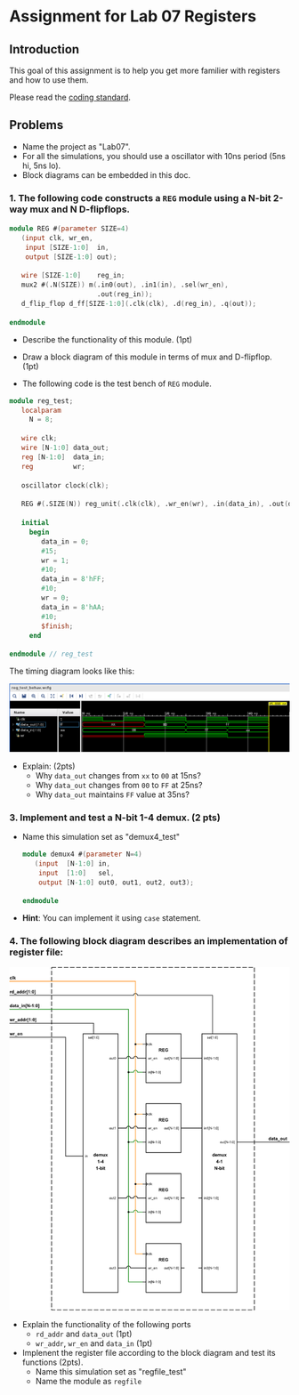 # Assignment for Lab 07 Registers

## Introduction

This goal of this assignment is to help you get more familier with registers and how to use them.

Please read the [coding standard](coding_standard.md).

## Problems
- Name the project as "Lab07".
- For all the simulations, you should use a oscillator with 10ns period (5ns hi, 5ns lo).
- Block diagrams can be embedded in this doc.

### 1. The following code constructs a ```REG``` module using a N-bit 2-way mux and N D-flipflops.
```verilog
module REG #(parameter SIZE=4)
   (input clk, wr_en,
    input [SIZE-1:0]  in,
    output [SIZE-1:0] out);

   wire [SIZE-1:0]    reg_in;
   mux2 #(.N(SIZE)) m(.in0(out), .in1(in), .sel(wr_en),
                      .out(reg_in));
   d_flip_flop d_ff[SIZE-1:0](.clk(clk), .d(reg_in), .q(out));

endmodule

```
- Describe the functionality of this module. (1pt)

- Draw a block diagram of this module in terms of mux and D-flipflop. (1pt)

- The following code is the test bench of ```REG``` module.
```verilog
module reg_test;
   localparam
     N = 8;

   wire clk;
   wire [N-1:0] data_out;
   reg [N-1:0]  data_in;
   reg          wr;

   oscillator clock(clk);

   REG #(.SIZE(N)) reg_unit(.clk(clk), .wr_en(wr), .in(data_in), .out(data_out));

   initial
     begin
        data_in = 0;
        #15;
        wr = 1;
        #10;
        data_in = 8'hFF;
        #10;
        wr = 0;
        data_in = 8'hAA;
        #10;
        $finish;
     end

endmodule // reg_test
```
  The timing diagram looks like this:
  
  ![](pics/reg_test_behav.png)

- Explain: (2pts)
  - Why ```data_out``` changes from ```xx``` to ```00``` at 15ns?
  - Why ```data_out``` changes from ```00``` to ```FF``` at 25ns?
  - Why ```data_out``` maintains ```FF``` value at 35ns?

### 3. Implement and test a N-bit 1-4 demux. (2 pts)
- Name this simulation set as "demux4\_test"
  ```verilog
  module demux4 #(parameter N=4) 
     (input  [N-1:0] in,
      input  [1:0]   sel,
      output [N-1:0] out0, out1, out2, out3);
  
  endmodule
  ```
- **Hint**: You can implement it using ```case``` statement.

### 4. The following block diagram describes an implementation of register file:
![](pics/regfile.png)
- Explain the functionality of the following ports
  - ```rd_addr``` and ```data_out``` (1pt)
  - ```wr_addr```, ```wr_en``` and ```data_in``` (1pt)
- Implenent the register file according to the block diagram and test its functions (2pts).
  - Name this simulation set as "regfile\_test"
  - Name the module as ```regfile```

